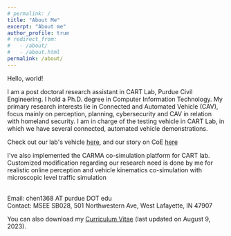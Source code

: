 ```yaml
---
# permalink: /
title: "About Me"
excerpt: "About me"
author_profile: true
# redirect_from: 
#   - /about/
#   - /about.html
permalink: /about/
---
```

<!-- {: .text-justify} -->


<!-- I am currently a Postdoc Research Associate in the [VADER lab](https://vader.lab.asu.edu/#/) with the School of Computing and Augmented Intelligence (SCAI) at Arizona State University. I worked with my postdoctoral advisor [Prof. Ross Maciejewski](http://rmaciejewski.faculty.asu.edu/) in the Center for Accelerating Operational Efficiency (CAOE) - a Department of Homeland Security Center of Excellence. In my recent research, I have been focusing on developing visual analytics systems that can assist domain experts in tackling real-world problems. In addition, I am also interested in conducting more rigorous experiments to understand how to promote appropriate trust in human-AI teaming environments, which can bring new insights to optimize human-AI teaming performance. I received a Ph.D. in Electrical and Computer Engineering in May 2020 from Purdue University. I worked with my advisor [Prof. David Ebert](https://engineering.purdue.edu/~ebertd) at [Purdue/DHS Visual Analytics Center of Excellence](https://www.purdue.edu/discoverypark/vaccine/). My primary research interests lie in visual analytics, information visualization, human-computer interaction, and applied artificial intelligence and machine learning. Previously, I received a master's degree in Computer Science in 2013 from Tufts University. During my master's study, I worked with [Prof. Remco Chang](https://www.cs.tufts.edu/~remco/) to understand the searching behavior based on interaction event logs. -->

Hello, world!

I am a post doctoral research assistant in CART Lab, Purdue Civil Engineering. I hold a Ph.D. degree in Computer Information Technology. My primary research interests lie in Connected and Automated Vehicle (CAV), focus mainly on perception, planning, cybersecurity and CAV in relation with homeland security. I am in charge of the testing vehicle in CART Lab, in which we have several connected, automated vehicle demonstrations.

Check out our lab's vehicle [here](https://engineering.purdue.edu/CARTLab/research/facilities), and our story on CoE [here](https://engineering.purdue.edu/Engr/AboutUs/News/Spotlights/2022/2022-0722-ce-feng)

I've also implemented the CARMA co-simulation platform for CART lab. Customized modification regarding our research need is done by me for realistic online perception and vehicle kinematics co-simulation with microscopic level traffic simulation

<br>
Email: chen1368 AT purdue DOT edu <br>
Contact: MSEE SB028, 501 Northwestern Ave, West Lafayette, IN 47907 <br>

You can also download my [Curriculum Vitae](/files/Curriculum_Vitae_Julia_Chen.pdf) (last updated on August 9, 2023).

